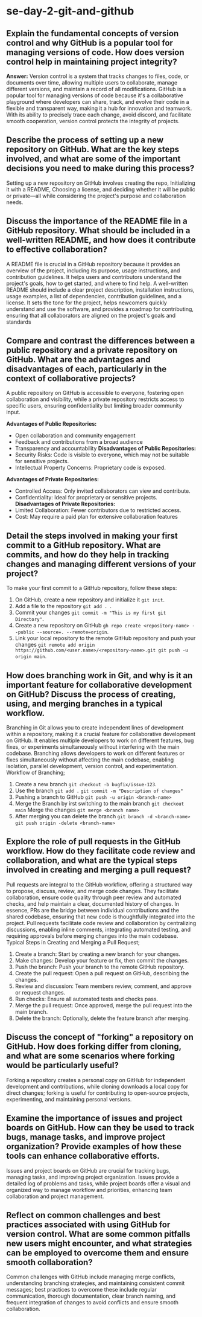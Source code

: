 # se-day-2-git-and-github
## Explain the fundamental concepts of version control and why GitHub is a popular tool for managing versions of code. How does version control help in maintaining project integrity?
**Answer:** Version control is a system that tracks changes to files, code, or documents over time, allowing multiple users to collaborate, manage different versions, and maintain a record of all modifications.
GitHub is a popular tool for managing versions of code because it's a collaborative playground where developers can share, track, and evolve their code in a flexible and transparent way, making it a hub for innovation and teamwork.
With its ability to precisely trace each change, avoid discord, and facilitate smooth cooperation, version control protects the integrity of projects.

## Describe the process of setting up a new repository on GitHub. What are the key steps involved, and what are some of the important decisions you need to make during this process?
Setting up a new repository on GitHub involves creating the repo, 
Initializing it with a README, 
Choosing a license, and deciding whether it will be public or private—all while considering the project's purpose and collaboration needs.

## Discuss the importance of the README file in a GitHub repository. What should be included in a well-written README, and how does it contribute to effective collaboration?
A README file is crucial in a GitHub repository because it provides an overview of the project, including its purpose, usage instructions, and contribution guidelines. It helps users and contributors understand the project's goals, how to get started, and where to find help.
A well-written README should include a clear project description, installation instructions, usage examples, a list of dependencies, contribution guidelines, and a license. It sets the tone for the project, helps newcomers quickly understand and use the software, and provides a roadmap for contributing, ensuring that all collaborators are aligned on the project's goals and standards

## Compare and contrast the differences between a public repository and a private repository on GitHub. What are the advantages and disadvantages of each, particularly in the context of collaborative projects?
A public repository on GitHub is accessible to everyone, fostering open collaboration and visibility, while a private repository restricts access to specific users, ensuring confidentiality but limiting broader community input.

**Advantages of Public Repositories:**
- Open collaboration and community engagement
- Feedback and contributions from a broad audience
- Transparency and accountability
**Disadvantages of Public Repositories:**
- Security Risks: Code is visible to everyone, which may not be suitable for sensitive projects.
- Intellectual Property Concerns: Proprietary code is exposed.
  
**Advantages of Private Repositories:**
- Controlled Access: Only invited collaborators can view and contribute.
- Confidentiality: Ideal for proprietary or sensitive projects.
**Disadvantages of Private Repositories:**
- Limited Collaboration: Fewer contributors due to restricted access.
- Cost: May require a paid plan for extensive collaboration features
  
## Detail the steps involved in making your first commit to a GitHub repository. What are commits, and how do they help in tracking changes and managing different versions of your project?
To make your first commit to a GitHub repository, follow these steps:
1. On GitHub, create a new repository and initialize it `git init`.
2. Add a file to the repository `git add . `.
3. Commit your changes `git commit -m "This is my first git Directory"`.
4. Create a new repository on GitHub `gh repo create <repository-name> --public --source=. --remote=origin`.
5. Link your local repository to the remote GitHub repository and push your changes ` git remote add origin https://github.com/<user.name>/<repository-name>.git
git push -u origin main `.

## How does branching work in Git, and why is it an important feature for collaborative development on GitHub? Discuss the process of creating, using, and merging branches in a typical workflow.
Branching in Git allows you to create independent lines of development within a repository, making it a crucial feature for collaborative development on GitHub. It enables multiple developers to work on different features, bug fixes, or experiments simultaneously without interfering with the main codebase.
Branching allows developers to work on different features or fixes simultaneously without affecting the main codebase, enabling isolation, parallel development, version control, and experimentation.
Workflow of Branching;
1. Create a new branch `git checkout -b bugfix/issue-123`.
2. Use the branch `git add .`
`git commit -m "Description of changes"`
3. Pushing a branch to GitHub `git push -u origin <branch-name>`
4. Merge the Branch by irst switching to the main branch `git checkout main`
   Merge the changes `git merge <branch name>`
5. After merging you can delete the branch `git branch -d <branch-name>`
   `git push origin -delete <branch-name>`

## Explore the role of pull requests in the GitHub workflow. How do they facilitate code review and collaboration, and what are the typical steps involved in creating and merging a pull request?
Pull requests are integral to the GitHub workflow, offering a structured way to propose, discuss, review, and merge code changes. They facilitate collaboration, ensure code quality through peer review and automated checks, and help maintain a clear, documented history of changes. In essence, PRs are the bridge between individual contributions and the shared codebase, ensuring that new code is thoughtfully integrated into the project.
Pull requests facilitate code review and collaboration by centralizing discussions, enabling inline comments, integrating automated testing, and requiring approvals before merging changes into the main codebase.
Typical Steps in Creating and Merging a Pull Request;
1. Create a branch: Start by creating a new branch for your changes.
2. Make changes: Develop your feature or fix, then commit the changes.
3. Push the branch: Push your branch to the remote GitHub repository.
4. Create the pull request: Open a pull request on GitHub, describing the changes.
5. Review and discussion: Team members review, comment, and approve or request changes.
6. Run checks: Ensure all automated tests and checks pass.
7. Merge the pull request: Once approved, merge the pull request into the main branch.
8. Delete the branch: Optionally, delete the feature branch after merging.

## Discuss the concept of "forking" a repository on GitHub. How does forking differ from cloning, and what are some scenarios where forking would be particularly useful?
Forking a repository creates a personal copy on GitHub for independent development and contributions, while cloning downloads a local copy for direct changes; forking is useful for contributing to open-source projects, experimenting, and maintaining personal versions.

## Examine the importance of issues and project boards on GitHub. How can they be used to track bugs, manage tasks, and improve project organization? Provide examples of how these tools can enhance collaborative efforts.
Issues and project boards on GitHub are crucial for tracking bugs, managing tasks, and improving project organization. Issues provide a detailed log of problems and tasks, while project boards offer a visual and organized way to manage workflow and priorities, enhancing team collaboration and project management.

## Reflect on common challenges and best practices associated with using GitHub for version control. What are some common pitfalls new users might encounter, and what strategies can be employed to overcome them and ensure smooth collaboration?
Common challenges with GitHub include managing merge conflicts, understanding branching strategies, and maintaining consistent commit messages; best practices to overcome these include regular communication, thorough documentation, clear branch naming, and frequent integration of changes to avoid conflicts and ensure smooth collaboration.
